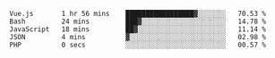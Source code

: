 <!--START_SECTION:waka-->

```text
Vue.js       1 hr 56 mins    █████████████████▓░░░░░░░   70.53 %
Bash         24 mins         ███▓░░░░░░░░░░░░░░░░░░░░░   14.78 %
JavaScript   18 mins         ██▓░░░░░░░░░░░░░░░░░░░░░░   11.14 %
JSON         4 mins          ▓░░░░░░░░░░░░░░░░░░░░░░░░   02.98 %
PHP          0 secs          ░░░░░░░░░░░░░░░░░░░░░░░░░   00.57 %
```

<!--END_SECTION:waka-->
